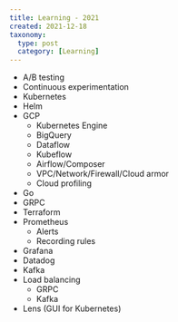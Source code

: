 ```yaml
---
title: Learning - 2021
created: 2021-12-18
taxonomy:
  type: post
  category: [Learning]
---
```


* A/B testing
* Continuous experimentation
* Kubernetes
* Helm
* GCP
	* Kubernetes Engine
	* BigQuery
	* Dataflow
	* Kubeflow
	* Airflow/Composer
	* VPC/Network/Firewall/Cloud armor
	* Cloud profiling
* Go
* GRPC
* Terraform
* Prometheus
	* Alerts
	* Recording rules
* Grafana
* Datadog
* Kafka
* Load balancing
	* GRPC
	* Kafka
* Lens (GUI for Kubernetes)
